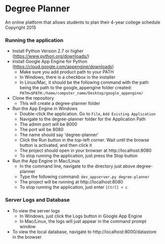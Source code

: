 # Degree Planner
An online platform that allows students to plan their 4-year college schedule
Copyright 2015

### Running the application
* Install Python Version 2.7 or higher (https://www.python.org/downloads/)
* Install Google App Engine for Python (https://cloud.google.com/appengine/downloads)
    + Make sure you add product path to your PATH
    + In Windows, there is a checkbox in the installer
    + In Linux/Mac, it should be the following command with the path being the path to the google_appengine folder created: `PATH=$PATH:/home/computer_name/Desktop/google_appengine/`
* Clone the repository
    + This will create a degree-planner folder
* Run the App Engine in Windows
    + Double-click the application. Go to `File`, `Add Existing Application`
    + Navigate to the degree-planner folder for the Application Path
    + The admin port will be 8000
    + The port will be 8080
    + The name should say 'degree-planner'
    + Click the Run button in the top-left corner. Wait until the browse button is activated, and then click it
    + The project should open in your browser at http://localhost:8080
    + To stop running the application, just press the Stop button
* Run the App Engine in Mac/Linux
    + In the command line, navigate to the directory just above degree-planner
    + Type the following command: `dev_appserver.py degree-planner`
    + The project will be running at http://localhost:8080
    + To stop running the application, just enter `[Ctrl] + c`

### Server Logs and Database
* To view the server logs
    + In Windows, just click the Logs button in Google App Engine
    + In Mac/Linux, the logs will just appear in the command prompt window
* To view the local database, navigate to http://localhost:8000/datastore in the browser



